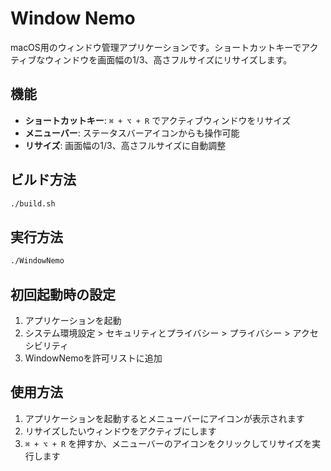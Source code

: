 # Window Nemo

macOS用のウィンドウ管理アプリケーションです。ショートカットキーでアクティブなウィンドウを画面幅の1/3、高さフルサイズにリサイズします。

## 機能

- **ショートカットキー**: `⌘ + ⌥ + R` でアクティブウィンドウをリサイズ
- **メニューバー**: ステータスバーアイコンからも操作可能
- **リサイズ**: 画面幅の1/3、高さフルサイズに自動調整

## ビルド方法

```bash
./build.sh
```

## 実行方法

```bash
./WindowNemo
```

## 初回起動時の設定

1. アプリケーションを起動
2. システム環境設定 > セキュリティとプライバシー > プライバシー > アクセシビリティ
3. WindowNemoを許可リストに追加

## 使用方法

1. アプリケーションを起動するとメニューバーにアイコンが表示されます
2. リサイズしたいウィンドウをアクティブにします
3. `⌘ + ⌥ + R` を押すか、メニューバーのアイコンをクリックしてリサイズを実行します